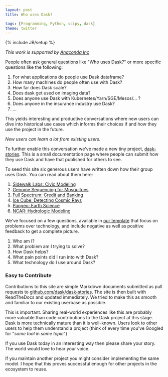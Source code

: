 ```yaml
---
layout: post
title: Who uses Dask?

tags: [Programming, Python, scipy, dask]
theme: twitter
---
```

{% include JB/setup %}

*This work is supported by [Anaconda Inc](http://anaconda.com)*

People often ask general questions like "Who uses Dask?" or more specific
questions like the following:

1.  For what applications do people use Dask dataframe?
2.  How many machines do people often use with Dask?
3.  How far does Dask scale?
4.  Does dask get used on imaging data?
5.  Does anyone use Dask with Kubernetes/Yarn/SGE/Mesos/... ?
6.  Does anyone in the insurance industry use Dask?
6.  ...

This yields interesting and productive conversations where new users can dive
into historical use cases which informs their choices if and how they use the
project in the future.

*New users can learn a lot from existing users.*

To further enable this conversation we've made a new tiny project,
[dask-stories](https://dask-stories.readthedocs.io).  This is a small
documentation page where people can submit how they use Dask and have that
published for others to see.

To seed this site six generous users have written down how their group uses
Dask.  You can read about them here:

1.  [Sidewalk Labs: Civic Modeling](http://dask-stories.readthedocs.io/en/latest/sidewalk-labs.html)
2.  [Genome Sequencing for Mosquitoes](http://dask-stories.readthedocs.io/en/latest/mosquito-sequencing.html)
3.  [Full Spectrum: Credit and Banking](http://dask-stories.readthedocs.io/en/latest/fullspectrum.html)
4.  [Ice Cube: Detecting Cosmic Rays](http://dask-stories.readthedocs.io/en/latest/icecube-cosmic-rays.html)
5.  [Pangeo: Earth Science](http://dask-stories.readthedocs.io/en/latest/pangeo.html)
6.  [NCAR: Hydrologic Modeling](http://dask-stories.readthedocs.io/en/latest/hydrologic-modeling.html)

We've focused on a few questions, available in [our
template](http://dask-stories.readthedocs.io/en/latest/template.html) that
focus on problems over technology, and include negative as well as positive
feedback to get a complete picture.

1.  Who am I?
2.  What problem am I trying to solve?
3.  How Dask helps?
4.  What pain points did I run into with Dask?
5.  What technology do I use around Dask?


### Easy to Contribute

Contributions to this site are simple Markdown documents submitted as pull
requests to
[github.com/dask/dask-stories](https://github.com/dask/dask-stories).  The site
is then built with ReadTheDocs and updated immediately.  We tried to make this
as smooth and familiar to our existing userbase as possible.

This is important.  Sharing real-world experiences like this are probably more
valuable than code contributions to the Dask project at this stage.  Dask is
more technically mature than it is well-known.  Users look to other users to
help them understand a project (think of every time you've Googled for "*some
tool* in *some topic*")

If you use Dask today in an interesting way then please share your story.
The world would love to hear your voice.

If you maintain another project you might consider implementing the same model.
I hope that this proves successful enough for other projects in the ecosystem
to reuse.
